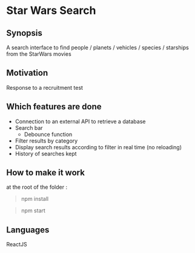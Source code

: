 # Star Wars Search

## Synopsis

A search interface to find people / planets / vehicles / species / starships from the StarWars movies

## Motivation

Response to a recruitment test

## Which features are done

* Connection to an external API to retrieve a database
* Search bar
  * Debounce function
* Filter results by category
* Display search results according to filter in real time (no reloading)
* History of searches kept

## How to make it work

at the root of the folder :
> npm install

> npm start

## Languages

ReactJS
